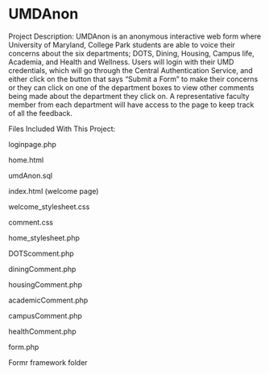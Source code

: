 # UMDAnon
Project Description: UMDAnon is an anonymous interactive web form where University of Maryland, College Park students are able to voice their concerns about the six departments; DOTS, Dining, Housing, Campus life, Academia, and Health and Wellness. Users will login with their UMD credentials, which will go through the Central Authentication Service, and either click on the button that says “Submit a Form” to make their concerns or they can click on one of the department boxes to view other comments being made about the department they click on. A representative faculty member from each department will have access to the page to keep track of all the feedback.

Files Included With This Project:

loginpage.php

home.html

umdAnon.sql

index.html (welcome page)

welcome_stylesheet.css

comment.css

home_stylesheet.php

DOTScomment.php

diningComment.php

housingComment.php

academicComment.php

campusComment.php

healthComment.php

form.php

Formr framework folder
